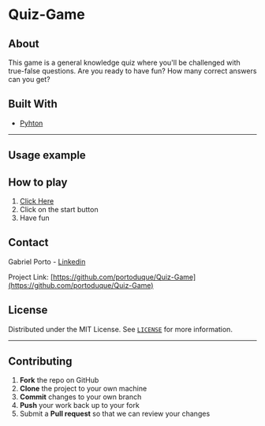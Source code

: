 # Quiz-Game

## About
This game is a general knowledge quiz where you'll be challenged with true-false questions. Are you ready to have fun? How many correct answers can you get?

## Built With

* [Pyhton](https://www.python.org/downloads/)
***
## Usage example


## How to play
1. [Click Here](https://replit.com/@portoduque/Quiz-Game)
2. Click on the start button
3. Have fun

## Contact
Gabriel Porto - [Linkedin](https://www.linkedin.com/in/portoduque/)

Project Link: [https://github.com/portoduque/Quiz-Game](https://github.com/portoduque/Quiz-Game)

## License

Distributed under the MIT License. See [`LICENSE`](https://github.com/portoduque/Quiz-Game/blob/main/LICENSE) for more information.
***
## Contributing

1. **Fork** the repo on GitHub
2. **Clone** the project to your own machine
3. **Commit** changes to your own branch
4. **Push** your work back up to your fork
5. Submit a **Pull request** so that we can review your changes

